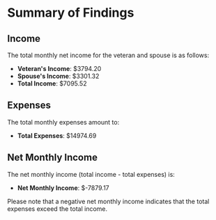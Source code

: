 
# Summary of Findings

## Income

The total monthly net income for the veteran and spouse is as follows:

- **Veteran's Income**: $3794.20
- **Spouse's Income**: $3301.32
- **Total Income**: $7095.52

## Expenses

The total monthly expenses amount to:

- **Total Expenses**: $14974.69

## Net Monthly Income

The net monthly income (total income - total expenses) is:

- **Net Monthly Income**: $-7879.17

Please note that a negative net monthly income indicates that the total expenses exceed the total income.
